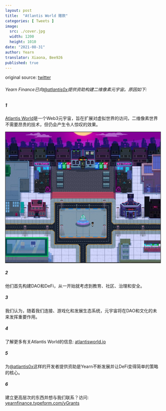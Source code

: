 ```yaml
---
layout: post
title:  "Atlantis World 赠款"
categories: [ Tweets ]
image:
  src: ./cover.jpg
  width: 1200
  height: 1010
date: "2021-08-31"
author: Yearn
translator: Xiaona, Bee926
published: true
---
```


original source: [twitter](https://twitter.com/iearnfinance/status/1432387438014435332)

###### Yearn Finance已向[@atlantis0x](https://twitter.com/atlantis0x)提供资助构建二维像素元宇宙。原因如下:

##### 1

[Atlantis World](https://twitter.com/atlantis0x)是一个Web3元宇宙，旨在扩展对虚拟世界的访问，二维像素世界不需要昂贵的技术，但仍会产生令人惊叹的效果。

![](image2.jpg?w=1200&h=1010)

##### 2

他们首先构建DAO和DeFi，从一开始就考虑到教育、社区、治理和安全。

##### 3

我们认为，随着我们连接、游戏化和发展生态系统，元宇宙将在DAO和文化的未来发挥重要作用。

##### 4

了解更多有关Atlantis World的信息:  [atlantisworld.io](https://atlantisworld.io)

##### 5

为[@atlantis0x](https://twitter.com/atlantis0x)这样的开发者提供资助是Yearn不断发展并让DeFi变得简单的策略的核心。

##### 6

建立更高层次的东西并想与我们联系？访问: [yearnfinance.typeform.com/yGrants](https://yearnfinance.typeform.com/yGrants)
